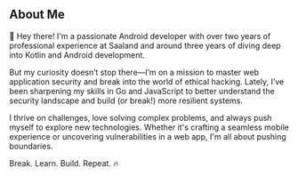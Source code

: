 ## About Me
👋 Hey there! I'm a passionate Android developer with over two years of professional experience at Saaland and around three years of diving deep into Kotlin and Android development.

But my curiosity doesn’t stop there—I’m on a mission to master web application security and break into the world of ethical hacking. Lately, I’ve been sharpening my skills in Go and JavaScript to better understand the security landscape and build (or break!) more resilient systems.

I thrive on challenges, love solving complex problems, and always push myself to explore new technologies. Whether it's crafting a seamless mobile experience or uncovering vulnerabilities in a web app, I'm all about pushing boundaries.

Break. Learn. Build. Repeat. 🔥
